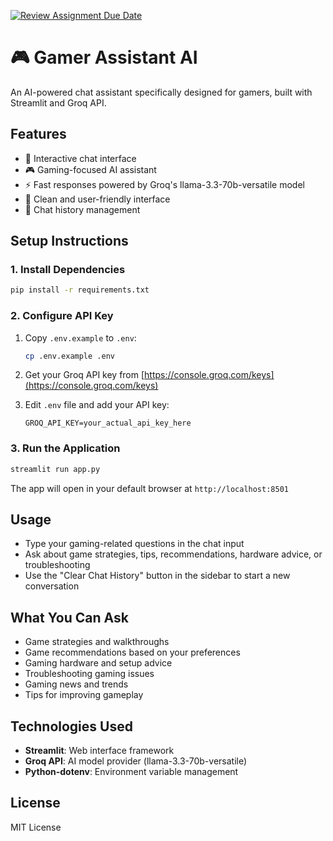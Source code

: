 [![Review Assignment Due Date](https://classroom.github.com/assets/deadline-readme-button-22041afd0340ce965d47ae6ef1cefeee28c7c493a6346c4f15d667ab976d596c.svg)](https://classroom.github.com/a/a2pucUEo)

# 🎮 Gamer Assistant AI

An AI-powered chat assistant specifically designed for gamers, built with Streamlit and Groq API.

## Features

- 💬 Interactive chat interface
- 🎮 Gaming-focused AI assistant
- ⚡ Fast responses powered by Groq's llama-3.3-70b-versatile model
- 🎨 Clean and user-friendly interface
- 📝 Chat history management

## Setup Instructions

### 1. Install Dependencies

```bash
pip install -r requirements.txt
```

### 2. Configure API Key

1. Copy `.env.example` to `.env`:
   ```bash
   cp .env.example .env
   ```

2. Get your Groq API key from [https://console.groq.com/keys](https://console.groq.com/keys)

3. Edit `.env` file and add your API key:
   ```
   GROQ_API_KEY=your_actual_api_key_here
   ```

### 3. Run the Application

```bash
streamlit run app.py
```

The app will open in your default browser at `http://localhost:8501`

## Usage

- Type your gaming-related questions in the chat input
- Ask about game strategies, tips, recommendations, hardware advice, or troubleshooting
- Use the "Clear Chat History" button in the sidebar to start a new conversation

## What You Can Ask

- Game strategies and walkthroughs
- Game recommendations based on your preferences
- Gaming hardware and setup advice
- Troubleshooting gaming issues
- Gaming news and trends
- Tips for improving gameplay

## Technologies Used

- **Streamlit**: Web interface framework
- **Groq API**: AI model provider (llama-3.3-70b-versatile)
- **Python-dotenv**: Environment variable management

## License

MIT License
